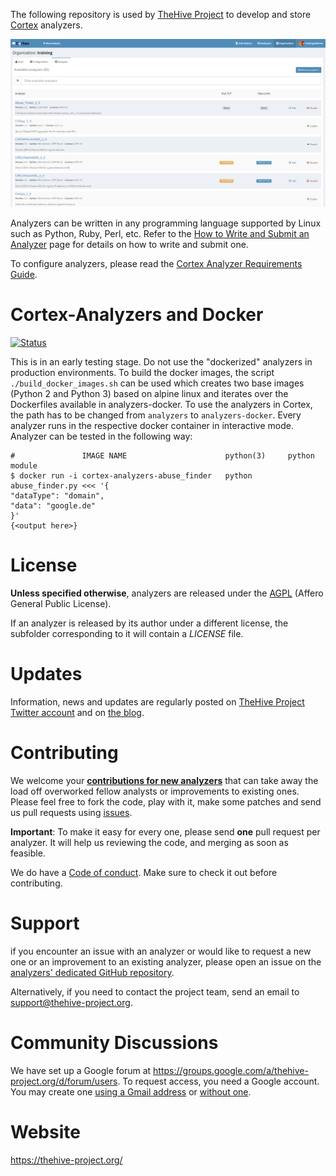 The following repository is used by [TheHive Project](https://thehive-project.org)
to develop and store [Cortex](https://github.com/CERT-BDF/Cortex/blob/master/README.md)
analyzers.

![](images/cortex-main.png)

Analyzers can be written in any programming language supported by Linux such 
as Python, Ruby, Perl, etc. Refer to the [How to Write and Submit an Analyzer](https://github.com/CERT-BDF/CortexDocs/blob/master/api/how-to-create-an-analyzer.md)
page for details on how to write and submit one.

To configure analyzers, please read the [Cortex Analyzer Requirements Guide](https://github.com/CERT-BDF/CortexDocs/blob/master/analyzer_requirements.md).

# Cortex-Analyzers and Docker
[![Status](https://api.travis-ci.org/3c7/Cortex-Analyzers.svg?branch=features%2Fdockerized)](https://github.com/3c7/Cortex-Analyzers/tree/features/dockerized)

This is in an early testing stage. Do not use the "dockerized" analyzers in production environments. To build the docker images, the script `./build_docker_images.sh` can be used which creates two base images (Python 2 and Python 3) based on alpine linux and iterates over the Dockerfiles available in analyzers-docker. To use the analyzers in Cortex, the path has to be changed from `analyzers` to `analyzers-docker`. Every analyzer runs in the respective docker container in interactive mode. Analyzer can be tested in the following way:
```
#               IMAGE NAME                      python(3)     python module
$ docker run -i cortex-analyzers-abuse_finder   python        abuse_finder.py <<< '{
"dataType": "domain",
"data": "google.de"
}'
{<output here>}
```

# License
**Unless specified otherwise**, analyzers are released under the [AGPL](https://github.com/CERT-BDF/Cortex-analyzers/blob/master/LICENSE) (Affero General Public License).

If an analyzer is released by its author under a different license, the subfolder corresponding to it will contain a *LICENSE* file.

# Updates
Information, news and updates are regularly posted on [TheHive Project Twitter account](https://twitter.com/thehive_project) and on [the blog](https://blog.thehive-project.org/).

# Contributing
We welcome your **[contributions for new analyzers](https://github.com/CERT-BDF/CortexDocs/blob/master/api/how-to-create-an-analyzer.md)**
that can take away the load off overworked fellow analysts or improvements to existing ones. Please feel free to fork the code, play with it, make some patches and send us pull requests using [issues](https://github.com/CERT-BDF/Cortex-analyzers/issues).

**Important**: To make it easy for every one, please send **one** pull request per analyzer. It will help us reviewing the code, and merging as soon as feasible.

We do have a [Code of conduct](code_of_conduct.md). Make sure to check it out before contributing.

# Support
if you encounter an issue with an analyzer or would like to request a new one or an improvement to an existing analyzer, please open an issue on the [analyzers' dedicated GitHub repository](https://github.com/CERT-BDF/Cortex-Analyzers/issues/new).

Alternatively, if you need to contact the project team, send an email to <support@thehive-project.org>.

# Community Discussions
We have set up a Google forum at <https://groups.google.com/a/thehive-project.org/d/forum/users>. To request access, you need a Google account. You may create one [using a Gmail address](https://accounts.google.com/SignUp?hl=en) or [without one](https://accounts.google.com/SignUpWithoutGmail?hl=en).

# Website
<https://thehive-project.org/>

